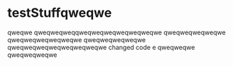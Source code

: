 # testStuffqweqwe
qweqwe
qweqweqweqqweqweqweqweqweqweqwe
qweqweqweqweqwe
qweqweqweqweqweqwe
qweqweqweqweqwe
qweqweqweqweqweqweqweqwe
changed code e
qweqweqwe qweqweqweqwe
